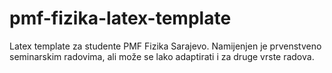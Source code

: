 # pmf-fizika-latex-template
Latex template za studente PMF Fizika Sarajevo. Namijenjen je prvenstveno seminarskim radovima, ali može se lako adaptirati i za druge vrste radova.
